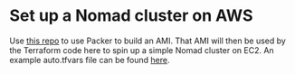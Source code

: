 # Set up a Nomad cluster on AWS

Use [this repo](https://github.com/andybaran/packer-nomad) to use Packer to build an AMI.  That AMI will then be used by the Terraform code here to spin up a simple Nomad cluster on EC2. An example auto.tfvars file can be found [here](https://github.com/andybaran/nomad-aws-simplecluster/blob/main/variables.auto.tfvars.example).
